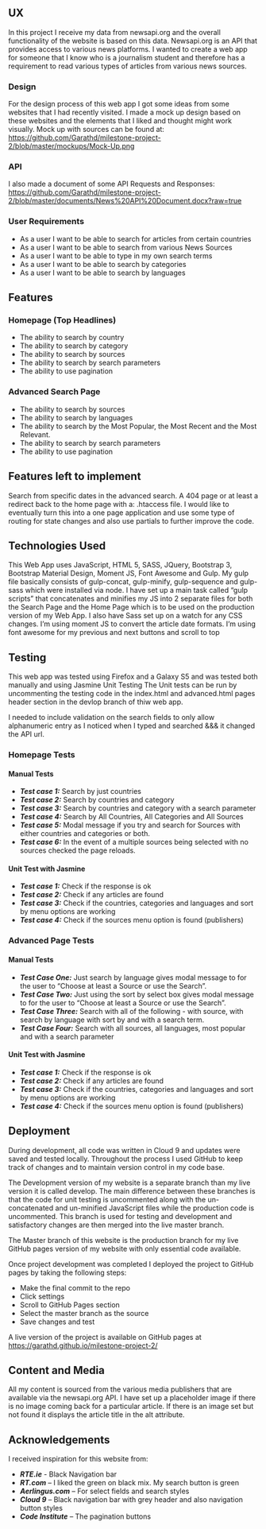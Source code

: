 ## UX
In this project I receive my data from newsapi.org and the overall functionality of the website is based on this data. Newsapi.org is an API that provides access to various news platforms. I wanted to create a web app for someone that I know who is a journalism student and therefore has a requirement to read various types of articles from various news sources.
### Design
For the design process of this web app I got some ideas from some websites that I had recently visited. I made a mock up design based on these websites and the elements that I liked and thought might work visually. Mock up with sources can be found at: https://github.com/Garathd/milestone-project-2/blob/master/mockups/Mock-Up.png
### API
I also made a document of some API Requests and Responses: https://github.com/Garathd/milestone-project-2/blob/master/documents/News%20API%20Document.docx?raw=true
### User Requirements
- As a user I want to be able to search for articles from certain countries
- As a user I want to be able to search from various News Sources
- As a user I want to be able to type in my own search terms
- As a user I want to be able to search by categories
- As a user I want to be able to search by languages

## Features

### Homepage (Top Headlines)
- The ability to search by country
- The ability to search by category
- The ability to search by sources
- The ability to search by search parameters
- The ability to use pagination

### Advanced Search Page
- The ability to search by sources
- The ability to search by languages
- The ability to search by the Most Popular, the Most Recent and the Most Relevant. 
- The ability to search by search parameters
- The ability to use pagination

## Features left to implement
Search from specific dates in the advanced search. A 404 page or at least a redirect back to the home page with a: .htaccess file. I would like to eventually turn this into a one page application and use some type of routing for state changes and also use partials to further improve the code.

## Technologies Used

This Web App uses JavaScript, HTML 5, SASS, JQuery, Bootstrap 3, Bootstrap Material Design, Moment JS, Font Awesome and Gulp.
My gulp file basically consists of gulp-concat, gulp-minify, gulp-sequence and gulp-sass which were installed via node. I have set up a main task called “gulp scripts” that concatenates and minifies my JS into 2 separate files for both the Search Page and the Home Page which is to be used on the production version of my Web App. I also have Sass set up on a watch for any CSS changes. 
I’m using moment JS to convert the article date formats. I’m using font awesome for my previous and next buttons and scroll to top
 
## Testing
This web app was tested using Firefox and a Galaxy S5 and was tested both manually and using Jasmine Unit Testing
The Unit tests can be run by uncommenting the testing code in the index.html and advanced.html pages header section in the devlop branch of thiw web app.

I needed to include validation on the search fields to only allow alphanumeric entry as I noticed when I typed and searched &&& it changed the API url. 

### Homepage Tests

#### Manual Tests
- ***Test case 1:*** Search by just countries 
- ***Test case 2:*** Search by countries and category
- ***Test case 3:*** Search by countries and category with a search parameter
- ***Test case 4:*** Search by All Countries, All Categories and All Sources
- ***Test case 5:*** Modal message if you try and search for Sources with either countries and categories or both. 
- ***Test case 6:*** In the event of a multiple sources being selected with no sources checked the page reloads.  

#### Unit Test with Jasmine
- ***Test case 1:*** Check if the response is ok
- ***Test case 2:*** Check if any articles are found
- ***Test case 3:*** Check if the countries, categories and languages and sort by menu options are working
- ***Test case 4:*** Check if the sources menu option is found (publishers)

### Advanced Page Tests

#### Manual Tests
- ***Test Case One:*** Just search by language gives modal message to for the user to “Choose at least a Source or use the Search”. 
- ***Test Case Two:*** Just using the sort by select box gives modal message to for the user to “Choose at least a Source or use the Search”. 
- ***Test Case Three:*** Search with all of the following - with source, with search by language with sort by and with a search term.
- ***Test Case Four:***  Search with all sources, all languages, most popular and with a search parameter

#### Unit Test with Jasmine
- ***Test case 1:*** Check if the response is ok
- ***Test case 2:*** Check if any articles are found
- ***Test case 3:*** Check if the countries, categories and languages and sort by menu options are working
- ***Test case 4:*** Check if the sources menu option is found (publishers)

## Deployment
During development, all code was written in Cloud 9 and updates were saved and tested locally. Throughout the process I used GitHub to keep track of changes and to maintain version control in my code base. 

The Development version of my website is a separate branch than my live version it is called develop. The main difference between these branches is that the code for unit testing is uncommented along with the un-concatenated and un-minified JavaScript files while the production code is uncommented. This branch is used for testing and development and satisfactory changes are then merged into the live master branch.

The Master branch of this website is the production branch for my live GitHub pages version of my website with only essential code available.

Once project development was completed I deployed the project to GitHub pages by taking the following steps:
- Make the final commit to the repo
- Click settings
- Scroll to GitHub Pages section
- Select the master branch as the source
- Save changes and test

A live version of the project is available on GitHub pages at https://garathd.github.io/milestone-project-2/

## Content and Media
All my content is sourced from the various media publishers that are available via the newsapi.org API. I have set up a placeholder image if there is no image coming back for a particular article. If there is an image set but not found it displays the article title in the alt attribute. 

## Acknowledgements
I received inspiration for this website from:
- ***RTE.ie***  - Black Navigation bar
- ***RT.com*** – I liked the green on black mix. My search button is green
- ***Aerlingus.com*** – For select fields and search styles
- ***Cloud 9*** – Black navigation bar with grey header and also navigation button styles
- ***Code Institute*** – The pagination buttons


